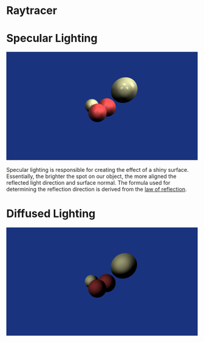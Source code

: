 # Raytracer

# Specular Lighting

![Alt text](/screenshots/SpecularLighting.png?raw=true "First instance of specular lighting")

Specular lighting is responsible for creating the effect of a shiny surface. Essentially, the brighter the spot on our object, the more aligned the reflected light direction and surface normal. The formula used for determining the reflection direction is derived from the [law of reflection](https://www.scratchapixel.com/lessons/3d-basic-rendering/introduction-to-shading/reflection-refraction-fresnel). 

# Diffused Lighting

![Alt text](/screenshots/DiffusedLighting.png?raw=true "First instance of diffused lighting")
